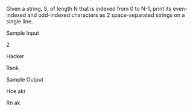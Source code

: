 Given a string, S, of length N that is indexed from 0 to N-1, print its even-indexed and odd-indexed characters as 2 space-separated strings on a single line.

Sample Input

2

Hacker

Rank


Sample Output


Hce akr

Rn ak
